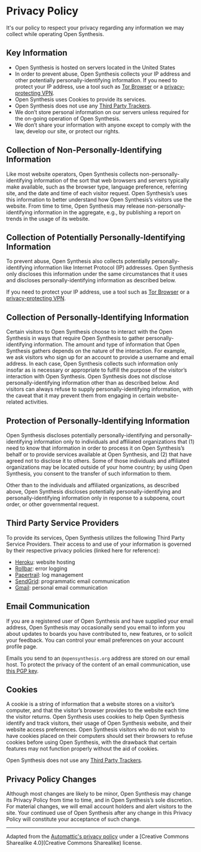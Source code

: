 # Privacy Policy

It's our policy to respect your privacy regarding any information we may collect while operating Open Synthesis.

## Key Information

- Open Synthesis is hosted on servers located in the United States
- In order to prevent abuse, Open Synthesis collects your IP address and other potentially 
personally-identifying information. If you need to protect your IP address, use a tool such as 
[Tor Browser](https://www.torproject.org/projects/torbrowser.html.en) or a [privacy-protecting VPN](https://ssd.eff.org/en/module/choosing-vpn-thats-right-you). 
- Open Synthesis uses Cookies to provide its services.
- Open Synthesis does not use any [Third Party Trackers](https://www.eff.org/deeplinks/2009/09/online-trackers-and-social-networks).
- We don’t store personal information on our servers unless required for the on-going operation of Open Synthesis.
- We don’t share your information with anyone except to comply with the law, develop our site, or 
protect our rights.

## Collection of Non-Personally-Identifying Information

Like most website operators, Open Synthesis collects non-personally-identifying information of the sort that web 
browsers and servers typically make available, such as the browser type, language preference, referring site, and the 
date and time of each visitor request. Open Synthesis’s uses this information to better understand how Open Synthesis’s 
visitors use the website. From time to time, Open Synthesis may release non-personally-identifying information in the 
aggregate, e.g., by publishing a report on trends in the usage of its website.

## Collection of Potentially Personally-Identifying Information
To prevent abuse, Open Synthesis also collects potentially personally-identifying information like Internet Protocol (IP) 
addresses. Open Synthesis only discloses this information under the same circumstances that it uses and discloses 
personally-identifying information as described below.

If you need to protect your IP address, use a tool such as [Tor Browser](https://www.torproject.org/projects/torbrowser.html.en)
or a [privacy-protecting VPN](https://ssd.eff.org/en/module/choosing-vpn-thats-right-you).

## Collection of Personally-Identifying Information

Certain visitors to Open Synthesis choose to interact with the Open Synthesis in ways that require Open Synthesis to 
gather personally-identifying information. The amount and type of information that Open Synthesis gathers depends on 
the nature of the interaction. For example, we ask visitors who sign up for an account to provide a username and email 
address. In each case, Open Synthesis collects such information only insofar as is necessary or appropriate to fulfill 
the purpose of the visitor’s interaction with Open Synthesis. Open Synthesis does not disclose personally-identifying 
information other than as described below. And visitors can always refuse to supply personally-identifying information, 
with the caveat that it may prevent them from engaging in certain website-related activities.

## Protection of Personally-Identifying Information

Open Synthesis discloses potentially personally-identifying and personally-identifying information only to individuals
and affiliated organizations that (1) need to know that information in order to process it on Open Synthesis’s behalf 
or to provide services available at Open Synthesis, and (2) that have agreed not to disclose it to others. Some of those 
individuals and affiliated organizations may be located outside of your home country; by using Open Synthesis, you 
consent to the transfer of such information to them. 

Other than to the individuals and affiliated organizations, as described above, Open Synthesis discloses potentially 
personally-identifying and personally-identifying information only in response to a subpoena, court order, or other 
governmental request. 

## Third Party Service Providers

To provide its services, Open Synthesis utilizes the following Third Party Service Providers. Their access to and use
of your information is governed by their respective privacy policies (linked here for reference):

- [Heroku](https://www.heroku.com/policy/privacy): website hosting
- [Rollbar](https://rollbar.com/privacy/): error logging
- [Papertrail](https://papertrailapp.com/info/privacy): log management
- [SendGrid](https://sendgrid.com/policies/privacy/): programmatic email communication
- [Gmail](https://www.google.com/policies/privacy/): personal email communication


## Email Communication

If you are a registered user of Open Synthesis and have supplied your email address, Open Synthesis may occasionally 
send you email to inform you about updates to boards you have contributed to, new features, or to solicit your feedback.
You can control your email preferences on your account profile page.

Emails you send to an `@opensynthesis.org` address are stored on our email host. To protect the privacy of the content
of an email communication, use [this PGP key](https://keybase.io/tschiller).

## Cookies

A cookie is a string of information that a website stores on a visitor’s computer, and that the visitor’s browser 
provides to the website each time the visitor returns. Open Synthesis uses cookies to help Open Synthesis identify and 
track visitors, their usage of Open Synthesis website, and their website access preferences. Open Synthesis visitors 
who do not wish to have cookies placed on their computers should set their browsers to refuse cookies before using 
Open Synthesis, with the drawback that certain features may not function properly without the aid of cookies.

Open Synthesis does not use any [Third Party Trackers](https://www.eff.org/deeplinks/2009/09/online-trackers-and-social-networks).

## Privacy Policy Changes

Although most changes are likely to be minor, Open Synthesis may change its Privacy Policy from time to time, and in 
Open Synthesis’s sole discretion. For material changes, we will email account holders and alert visitors to the site. 
Your continued use of Open Synthesis after any change in this Privacy Policy will constitute your acceptance of 
such change.

- - -
Adapted from the [Automattic's privacy policy](https://automattic.com/privacy/) under a [Creative Commons Sharealike 4.0](Creative Commons Sharealike) license.